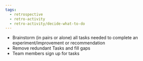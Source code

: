 ```yaml
---
tags:
  - retrospective
  - retro-activity
  - retro-activity/decide-what-to-do
---
```


- Brainstorm (in pairs or alone) all tasks needed to complete an experiment/improvement or recommendation
- Remove redundant Tasks and fill gaps
- Team members sign up for tasks
